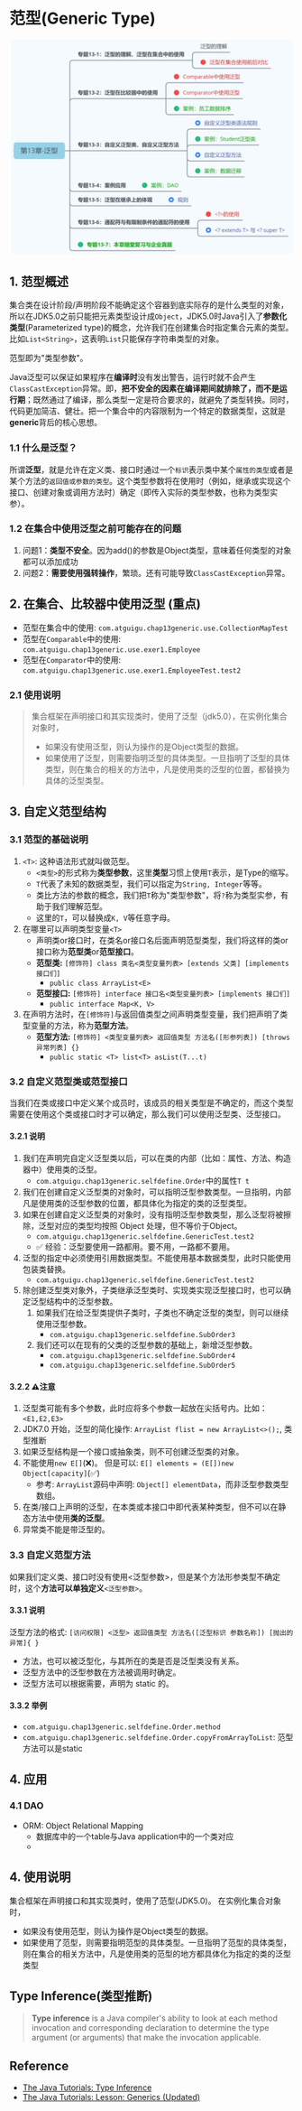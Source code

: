 # 范型(Generic Type)

![](images/Chap13_Generic_01.png)

## 1. 范型概述
集合类在设计阶段/声明阶段不能确定这个容器到底实际存的是什么类型的对象，所以在JDK5.0之前只能把元素类型设计成`Object`，JDK5.0时Java引入了**参数化类型**(Parameterized type)的概念，允许我们在创建集合时指定集合元素的类型。比如`List<String>`，这表明`List`只能保存字符串类型的对象。

范型即为"类型参数"。

Java泛型可以保证如果程序在**编译时**没有发出警告，运行时就不会产生`ClassCastException`异常。即，**把不安全的因素在编译期间就排除了，而不是运行期**；既然通过了编译，那么类型一定是符合要求的，就避免了类型转换。同时，代码更加简洁、健壮。把一个集合中的内容限制为一个特定的数据类型，这就是**generic**背后的核心思想。

### 1.1 什么是泛型？
所谓**泛型**，就是允许在定义类、接口时通过一个`标识`表示类中某个`属性的类型`或者是某个方法的`返回值或参数的类型`。这个类型参数将在使用时（例如，继承或实现这个接口、创建对象或调用方法时）确定（即传入实际的类型参数，也称为类型实参）。

### 1.2 在集合中使用泛型之前可能存在的问题
1. 问题1：**类型不安全**。因为add()的参数是Object类型，意味着任何类型的对象都可以添加成功
2. 问题2：**需要使用强转操作**，繁琐。还有可能导致`ClassCastException`异常。

## 2. 在集合、比较器中使用泛型 (重点)
* 范型在集合中的使用: `com.atguigu.chap13generic.use.CollectionMapTest`
* 范型在`Comparable`中的使用: `com.atguigu.chap13generic.use.exer1.Employee`
* 范型在`Comparator`中的使用: `com.atguigu.chap13generic.use.exer1.EmployeeTest.test2`

### 2.1 使用说明
> 集合框架在声明接口和其实现类时，使用了泛型（jdk5.0），在实例化集合对象时，
> * 如果没有使用泛型，则认为操作的是Object类型的数据。
> * 如果使用了泛型，则需要指明泛型的具体类型。一旦指明了泛型的具体类型，则在集合的相关的方法中，凡是使用类的泛型的位置，都替换为具体的泛型类型。


## 3. 自定义范型结构
### 3.1 范型的基础说明
1. `<T>`: 这种语法形式就叫做范型。
   * `<类型>`的形式称为**类型参数**，这里**类型**习惯上使用`T`表示，是Type的缩写。
   * `T`代表了未知的数据类型，我们可以指定为`String, Integer`等等。
   * 类比方法的参数的概念，我们把`T`称为"类型参数"，将`?`称为类型实参，有助于我们理解范型。
   * 这里的`T`，可以替换成`K, V`等任意字母。
2. 在哪里可以声明类型变量`<T>`
   * 声明类or接口时，在类名or接口名后面声明范型类型，我们将这样的类or接口称为**范型类**or**范型接口**。
   * **范型类:** `[修饰符] class 类名<类型变量列表> [extends 父类] [implements 接口们]`
     * `public class ArrayList<E>`
   * **范型接口:** `[修饰符] interface 接口名<类型变量列表> [implements 接口们]`
     * `public interface Map<K, V>`
3. 在声明方法时，在`[修饰符]`与返回值类型之间声明类型变量，我们把声明了类型变量的方法，称为**范型方法**。
   * **范型方法:** `[修饰符] <类型变量列表> 返回值类型 方法名([形参列表]) [throws 异常列表] {}`
     * `public static <T> list<T> asList(T...t)`

### 3.2 自定义范型类或范型接口
当我们在类或接口中定义某个成员时，该成员的相关类型是不确定的，而这个类型需要在使用这个类或接口时才可以确定，那么我们可以使用泛型类、泛型接口。

#### 3.2.1 说明
1. 我们在声明完自定义泛型类以后，可以在类的内部（比如：属性、方法、构造器中）使用类的泛型。
   * `com.atguigu.chap13generic.selfdefine.Order`中的属性`T t`
2. 我们在创建自定义泛型类的对象时，可以指明泛型参数类型。一旦指明，内部凡是使用类的泛型参数的位置，都具体化为指定的类的泛型类型。
3. 如果在创建自定义泛型类的对象时，没有指明泛型参数类型，那么泛型将被擦除，泛型对应的类型均按照 Object 处理，但不等价于Object。
    * `com.atguigu.chap13generic.selfdefine.GenericTest.test2`
    * ✅ 经验：泛型要使用一路都用。要不用，一路都不要用。
4. 泛型的指定中必须使用引用数据类型。不能使用基本数据类型，此时只能使用包装类替换。
   * `com.atguigu.chap13generic.selfdefine.GenericTest.test2`
5. 除创建泛型类对象外，子类继承泛型类时、实现类实现泛型接口时，也可以确定泛型结构中的泛型参数。
   1. 如果我们在给泛型类提供子类时，子类也不确定泛型的类型，则可以继续使用泛型参数。
      * `com.atguigu.chap13generic.selfdefine.SubOrder3`
   2. 我们还可以在现有的父类的泛型参数的基础上，新增泛型参数。
      * `com.atguigu.chap13generic.selfdefine.SubOrder4`
      * `com.atguigu.chap13generic.selfdefine.SubOrder5`

#### 3.2.2 ⚠️注意
1. 泛型类可能有多个参数，此时应将多个参数一起放在尖括号内。比如：`<E1,E2,E3>`
2. JDK7.0 开始，泛型的简化操作: `ArrayList flist = new ArrayList<>();`, 类型推断
3. 如果泛型结构是一个接口或抽象类，则不可创建泛型类的对象。
4. 不能使用`new E[]`(❌)。 但是可以: `E[] elements = (E[])new Object[capacity]`(✅)
   * 参考: `ArrayList`源码中声明: `Object[] elementData`，而非泛型参数类型数组。
5. 在类/接口上声明的泛型，在本类或本接口中即代表某种类型，但不可以在静态方法中使用**类的泛型**。
6. 异常类不能是带泛型的。

### 3.3 自定义范型方法
如果我们定义类、接口时没有使用<泛型参数>，但是某个方法形参类型不确定时，这个**方法可以单独定义**`<泛型参数>`。

#### 3.3.1 说明
泛型方法的格式: `[访问权限] <泛型> 返回值类型 方法名([泛型标识 参数名称]) [抛出的异常]{
}`
* 方法，也可以被泛型化，与其所在的类是否是泛型类没有关系。
* 泛型方法中的泛型参数在方法被调用时确定。
* 泛型方法可以根据需要，声明为 static 的。

#### 3.3.2 举例
* `com.atguigu.chap13generic.selfdefine.Order.method`
* `com.atguigu.chap13generic.selfdefine.Order.copyFromArrayToList`: 范型方法可以是static


## 4. 应用
### 4.1 DAO
* ORM: Object Relational Mapping
  * 数据库中的一个table与Java application中的一个类对应
  * 

## 4. 使用说明
集合框架在声明接口和其实现类时，使用了范型(JDK5.0)。
在实例化集合对象时，
* 如果没有使用范型，则认为操作是Object类型的数据。
* 如果使用了范型，则需要指明范型的具体类型。一旦指明了范型的具体类型，则在集合的相关方法中，凡是使用类的范型的地方都具体化为指定的类的泛型类型

## Type Inference(类型推断)
> **Type inference** is a Java compiler's ability to look at each method invocation and corresponding declaration to determine the type argument (or arguments) that make the invocation applicable.


## Reference
* [The Java Tutorials: Type Inference](https://docs.oracle.com/javase/tutorial/java/generics/genTypeInference.html)
* [The Java Tutorials: Lesson: Generics (Updated)](https://docs.oracle.com/javase/tutorial/java/generics/index.html)
